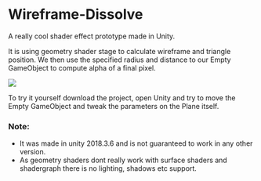 # Wireframe-Dissolve
A really cool shader effect prototype made in Unity.

It is using geometry shader stage to calculate wireframe and triangle position.
We then use the specified radius and distance to our Empty GameObject to compute alpha of a final pixel.

![](https://i.imgur.com/RXHlHk2.gif)

To try it yourself download the project, open Unity and try to move the Empty GameObject and tweak the parameters on the Plane itself.

### Note:
- It was made in unity 2018.3.6 and is not guaranteed to work in any other version.
- As geometry shaders dont really work with surface shaders and shadergraph there is no lighting, shadows etc support.
